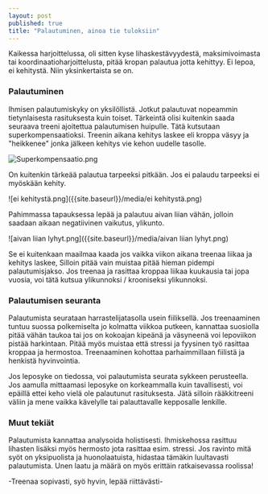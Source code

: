 ```yaml
---
layout: post
published: true
title: "Palautuminen, ainoa tie tuloksiin"
---
```


Kaikessa harjoittelussa, oli sitten kyse lihaskestävyydestä, maksimivoimasta tai koordinaatioharjoittelusta, pitää kropan palautua jotta kehittyy. Ei lepoa, ei kehitystä. Niin yksinkertaista se on. 

### Palautuminen

Ihmisen palautumiskyky on yksilöllistä. Jotkut palautuvat nopeammin tietynlaisesta rasituksesta kuin toiset. Tärkeintä olisi kuitenkin saada seuraava treeni ajoitettua palautumisen huipulle. Tätä kutsutaan superkompensaatioksi. Treenin aikana kehitys laskee eli kroppa väsyy ja "heikkenee" jonka jälkeen kehitys vie kehon uudelle tasolle.

![Superkompensaatio.png]({{site.baseurl}}/media/Superkompensaatio.png)

On kuitenkin tärkeää palautua tarpeeksi pitkään. Jos ei palaudu tarpeeksi ei myöskään kehity. 

![ei kehitystä.png]({{site.baseurl}}/media/ei kehitystä.png)

Pahimmassa tapauksessa lepää ja palautuu aivan liian vähän, jolloin saadaan aikaan negatiivinen vaikutus, ylikunto. 

![aivan liian lyhyt.png]({{site.baseurl}}/media/aivan liian lyhyt.png)

Se ei kuitenkaan maailmaa kaada jos vaikka viikon aikana treenaa liikaa ja kehitys laskee, Silloin pitää vain muistaa pitää hieman pidempi palautumisjakso. Jos treenaa ja rasittaa kroppaa liikaa kuukausia tai jopa vuosia, voi tätä kutsua ylikunnoksi / krooniseksi ylikunnoksi. 

### Palautumisen seuranta

Palautumista seurataan harrastelijatasolla usein fiiliksellä. Jos treenaaminen tuntuu suossa polkemiselta jo kolmatta viikkoa putkeen, kannattaa suosiolla pitää vähän taukoa tai jos on kokoajan kipeänä ja väsyneenä voi lepoviikon pistää harkintaan. Pitää myös muistaa että stressi ja fyysinen työ rasittaa kroppaa ja hermostoa. Treenaaminen kohottaa parhaimmillaan fiilistä ja henkistä hyvinvointia.

Jos leposyke on tiedossa, voi palautumista seurata sykkeen perusteella. Jos aamulla mittaamasi leposyke on korkeammalla kuin tavallisesti, voi epäillä ettei keho vielä ole palautunut rasituksesta. Jätä silloin rääkkitreeni väliin ja mene vaikka kävelylle tai palauttavalle kepposalle lenkille. 

### Muut tekiät

Palautumista kannattaa analysoida holistisesti. Ihmiskehossa rasittuu lihasten lisäksi myös hermosto jota rasittaa esim. stressi. Jos ravinto mitä syöt on yksipuolista ja huonolaatuista, hidastaa tämäkin luultavasti palautumista. Unen laatu ja määrä on myös erittäin ratkaisevassa roolissa! 


-Treenaa sopivasti, syö hyvin, lepää riittävästi-


